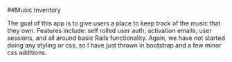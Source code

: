 ##Music Inventory

The goal of this app is to give users a place to keep track of the music that
they own.  Features include: self rolled user auth, activation emails,
user sessions, and all around basic Rails functionality.  Again, we have not started doing any styling or css, so I have just thrown in bootstrap and
a few minor css additions.